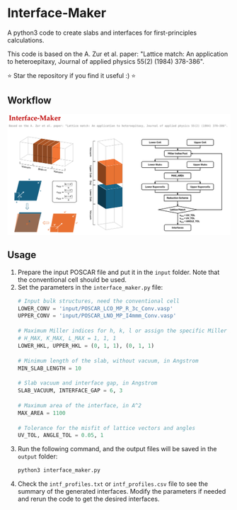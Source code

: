 # Interface-Maker
A python3 code to create slabs and interfaces for first-principles calculations. 

This code is based on the A. Zur et al. paper: "Lattice match: An application to heteroepitaxy, Journal of applied physics 55(2) (1984) 378-386".


⭐️ Star the repository if you find it useful :) ⭐️

## Workflow
![Workflow](res/image.png)

## Usage
1. Prepare the input POSCAR file and put it in the `input` folder. Note that the conventional cell should be used.
2. Set the parameters in the `interface_maker.py` file:
    ```python
    # Input bulk structures, need the conventional cell
    LOWER_CONV = 'input/POSCAR_LCO_MP_R_3c_Conv.vasp'
    UPPER_CONV = 'input/POSCAR_LNO_MP_I4mmm_Conv.vasp'

    # Maximum Miller indices for h, k, l or assign the specific Miller indices for lower and upper slabs
    # H_MAX, K_MAX, L_MAX = 1, 1, 1
    LOWER_HKL, UPPER_HKL = (0, 1, 1), (0, 1, 1)

    # Minimum length of the slab, without vacuum, in Angstrom
    MIN_SLAB_LENGTH = 10

    # Slab vacuum and interface gap, in Angstrom
    SLAB_VACUUM, INTERFACE_GAP = 6, 3

    # Maximum area of the interface, in A^2
    MAX_AREA = 1100

    # Tolerance for the misfit of lattice vectors and angles
    UV_TOL, ANGLE_TOL = 0.05, 1
    ```
3. Run the following command, and the output files will be saved in the `output` folder:
    ```bash
    python3 interface_maker.py
    ```
4. Check the `intf_profiles.txt` or `intf_profiles.csv` file to see the summary of the generated interfaces. Modify the parameters if needed and rerun the code to get the desired interfaces.